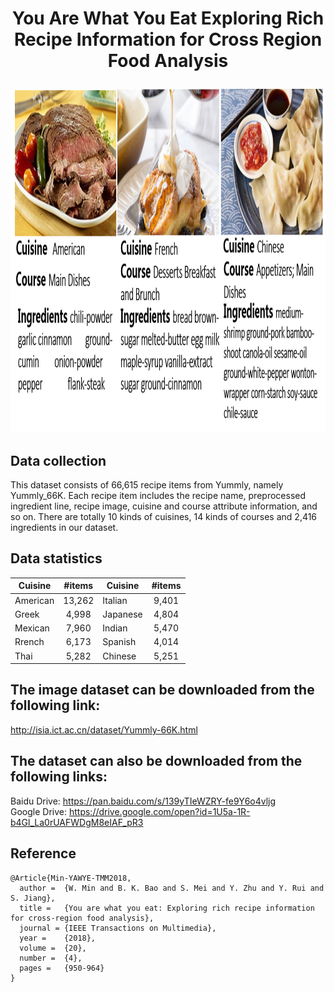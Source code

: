 #  <p align="center"> You Are What You Eat Exploring Rich Recipe Information for Cross Region Food Analysis</p>
<div align=center><img width="1000" height="550" src="examples.png"/></div> 

## Data collection
This dataset consists of 66,615 recipe items from Yummly, namely Yummly_66K. Each recipe item includes the recipe name, preprocessed ingredient line, recipe image, cuisine and course attribute information, and so on. There are totally 10 kinds of cuisines, 14 kinds of courses and 2,416 ingredients in our dataset.

## Data statistics
| Cuisine       | #items        | Cuisine      | #items        | 
| ------------- |:-------------:| -------------|:-------------:|
| American      |   13,262      | Italian      |   9,401       |
| Greek         |   4,998       | Japanese     |   4,804       |
| Mexican       |   7,960       | Indian       |   5,470       |
| Rrench        |   6,173       | Spanish      |   4,014       |
| Thai          |   5,282       | Chinese      |   5,251       |



## The image dataset can be downloaded from the following link:
http://isia.ict.ac.cn/dataset/Yummly-66K.html

## The dataset can also be downloaded from the following links:
Baidu Drive: https://pan.baidu.com/s/139yTIeWZRY-fe9Y6o4vljg \
Google Drive: https://drive.google.com/open?id=1U5a-1R-b4Gl_La0rUAFWDgM8eIAF_pR3

## Reference
```
@Article{Min-YAWYE-TMM2018,
  author =  {W. Min and B. K. Bao and S. Mei and Y. Zhu and Y. Rui and S. Jiang},
  title =   {You are what you eat: Exploring rich recipe information for cross-region food analysis},
  journal = {IEEE Transactions on Multimedia},
  year =    {2018},
  volume =  {20},
  number =  {4},
  pages =   {950-964}
}
```
